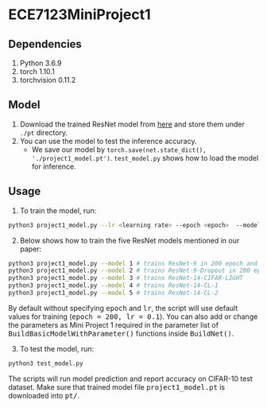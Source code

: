 # ECE7123MiniProject1



## Dependencies
   1. Python 3.6.9
   2. torch 1.10.1
   3. torchvision  0.11.2

##  Model
   1. Download the trained ResNet model from [here](https://drive.google.com/drive/folders/1WZ0lABx2XZD8ZvsparsjHWLu7tKxYu63?usp=sharing)
and store them under `./pt` directory.
   2. You can use the model to test the inference accuracy.
      - We save our model by `torch.save(net.state_dict(), './project1_model.pt')`.  `test_model.py` shows how to load the model for inference.

## Usage
1. To train the model, run:
```bash
python3 project1_model.py --lr <learning rate> --epoch <epoch>  --model <model>
```

2. Below shows how to train the five ResNet models mentioned in our paper:
```bash
python3 project1_model.py --model 1 # trains ResNet-9 in 200 epoch and learning rate of 0.1 (default)
python3 project1_model.py --model 2 # trains ResNet-9-Dropout in 200 epoch and learning rate of 0.1
python3 project1_model.py --model 3 # trains ResNet-14-CIFAR-LIGHT
python3 project1_model.py --model 4 # trains ResNet-14-CL-1
python3 project1_model.py --model 5 # trains ResNet-14-CL-2


```
By default without specifying <tt>epoch</tt> and <tt>lr</tt>, the script will use default values for training (<tt>epoch = 200, lr = 0.1</tt>). 
You can also add or change the parameters as Mini Project 1 required in 
the parameter list of <tt>BuildBasicModelWithParameter()</tt> functions inside <tt>BuildNet()</tt>. 


3. To test the model, run:
```bash
python3 test_model.py
```
The scripts will run model prediction and report accuracy on CIFAR-10 test dataset.
Make sure that trained model file <tt>project1_model.pt</tt> is downloaded into <tt>pt/</tt>.